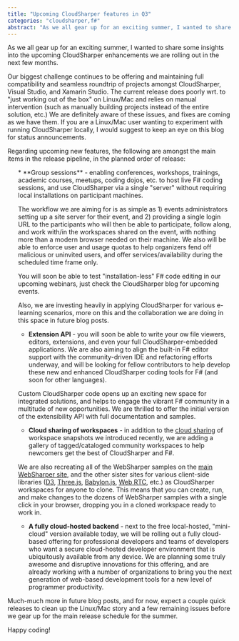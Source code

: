 ```yaml
---
title: "Upcoming CloudSharper features in Q3"
categories: "cloudsharper,f#"
abstract: "As we all gear up for an exciting summer, I wanted to share some insights into the upcoming CloudSharper enhancements we are rolling out in the next few months."
---
```

As we all gear up for an exciting summer, I wanted to share some insights into the upcoming CloudSharper enhancements we are rolling out in the next few months.

Our biggest challenge continues to be offering and maintaining full compatibility and seamless roundtrip of projects amongst CloudSharper, Visual Studio, and Xamarin Studio. The current release does poorly wrt. to "just working out of the box" on Linux/Mac and relies on manual intervention (such as manually building projects instead of the entire solution, etc.)  We are definitely aware of these issues, and fixes are coming as we have them. If you are a Linux/Mac user wanting to experiment with running CloudSharper locally, I would suggest to keep an eye on this blog for status announcements.

Regarding upcoming new features, the following are amongst the main items in the release pipeline, in the planned order of release:

<ol>
 * **Group sessions** - enabling conferences, workshops, trainings, academic courses, meetups, coding dojos, etc. to host live F# coding sessions, and use CloudSharper via a single "server" without requiring local installations on participant machines.

The workflow we are aiming for is as simple as 1) events administrators setting up a site server for their event, and 2) providing a single login URL to the participants who will then be able to participate, follow along, and work with/in the workspaces shared on the event, with nothing more than a modern browser needed on their machine.  We also will be able to enforce user and usage quotas to help organizers fend off malicious or uninvited users, and offer services/availability during the scheduled time frame only.

You will soon be able to test "installation-less" F# code editing in our upcoming webinars, just check the CloudSharper blog for upcoming events.

Also, we are investing heavily in applying CloudSharper for various e-learning scenarios, more on this and the collaboration we are doing in this space in future blog posts.


 * **Extension API** - you will soon be able to write your ow file viewers, editors, extensions, and even your full CloudSharper-embedded applications. We are also aiming to align the built-in F# editor support with the community-driven IDE and refactoring efforts underway, and will be looking for fellow contributors to help develop these new and enhanced CloudSharper coding tools for F# (and soon for other languages).

Custom CloudSharper code opens up an exciting new space for integrated solutions, and helps to engage the vibrant F# community in a multitude of new opportunities. We are thrilled to offer the initial version of the extensibility API with full documentation and samples.


 * **Cloud sharing of workspaces** - in addition to the [cloud sharing](http://cloudsharper.com/blog/3920/2014619-cloudsharper-0-9-13) of workspace snapshots we introduced recently, we are adding a gallery of tagged/cataloged community workspaces to help newcomers get the best of CloudSharper and F#.

We are also recreating all of the WebSharper samples on the [main WebSharper site](http://websharper.com/samples), and the other sister sites for various client-side libraries ([D3](http://intellifactory.github.io/websharper.d3/), [Three.js](http://intellifactory.github.io/websharper.threejs/), [Babylon.js](http://intellifactory.github.io/websharper.babylonjs/), [Web RTC](http://intellifactory.github.io/websharper.webrtc/), etc.) as CloudSharper workspaces for anyone to clone. This means that you can create, run, and make changes to the dozens of WebSharper samples with a single click in your browser, dropping you in a cloned workspace ready to work in.


 * **A fully cloud-hosted backend** - next to the free local-hosted, "mini-cloud" version available today, we will be rolling out a fully cloud-based offering for professional developers and teams of developers who want a secure cloud-hosted developer environment that is ubiquitously available from any device. We are planning some truly awesome and disruptive innovations for this offering, and are already working with a number of organizations to bring you the next generation of web-based development tools for a new level of programmer productivity.

</ol>

Much-much more in future blog posts, and for now, expect a couple quick releases to clean up the Linux/Mac story and a few remaining issues before we gear up for the main release schedule for the summer.

Happy coding!